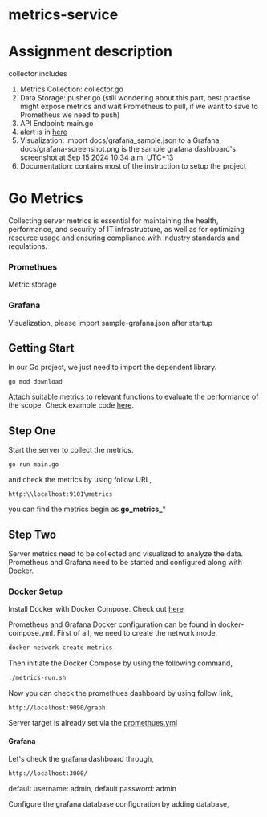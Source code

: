 # metrics-service

# Assignment description
collector includes 
1. Metrics Collection: collector.go
2. Data Storage: pusher.go (still wondering about this part, best practise might expose metrics and wait Prometheus to pull, if we want to save to Prometheus we need to push)
3. API Endpoint: main.go 
4. ~~alert~~ is in [here](github.com/charlesgong/alert-service) 
5. Visualization: import docs/grafana_sample.json to a Grafana, docs/grafana-screenshot.png is the sample grafana dashboard's screenshot at Sep 15 2024 10:34 a.m. UTC+13
6. Documentation: contains most of the instruction to setup the project



# Go Metrics

Collecting server metrics is essential for maintaining the health, performance, and security of IT infrastructure, as well as for optimizing resource usage and ensuring compliance with industry standards and regulations.
### Promethues

Metric storage

### Grafana

Visualization, please import sample-grafana.json after startup

## Getting Start
In our Go project, we just need to import the dependent library.

```go mod download```

Attach suitable metrics to relevant functions to evaluate the performance of the scope. Check example code [here](./main.go).

## Step One

Start the server to collect the metrics.

```go run main.go```

and check the metrics by using follow URL,

```http:\\localhost:9101\metrics```

you can find the metrics begin as **go_metrics_***

## Step Two

Server metrics need to be collected and visualized to analyze the data. Prometheus and Grafana need to be started and configured along with Docker.

### Docker Setup

Install Docker with Docker Compose. Check out [here](https://docs.docker.com/engine/install/)

Prometheus and Grafana Docker configuration can be found in docker-compose.yml. First of all, we need to create the network mode,

```bash 
docker network create metrics
```

Then initiate the Docker Compose by using the following command,

```bash
./metrics-run.sh
```


Now you can check the promethues dashboard by using follow link,

```http://localhost:9090/graph```

Server target is already set via the [promethues.yml](./collector/prometheus/prometheus.yml)

#### Grafana

Let's check the grafana dashboard through,

```http://localhost:3000/```

default username: admin, default password: admin

Configure the grafana database configuration by adding database,








